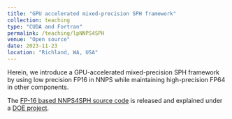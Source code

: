 ```yaml
---
title: "GPU accelerated mixed-precision SPH framework"
collection: teaching
type: "CUDA and Fortran"
permalink: /teaching/lpNNPS4SPH
venue: "Open source"
date: 2023-11-23
location: "Richland, WA, USA"
---
```


Herein, we introduce a GPU-accelerated mixed-precision SPH framework by using low precision FP16 in NNPS while maintaining high-precision FP64 in other components.

The [FP-16 based NNPS4SPH source code](https://github.com/pnnl/lpNNPS4SPH) is released and explained under a [DOE project](https://www.osti.gov/doecode/biblio/115773).


